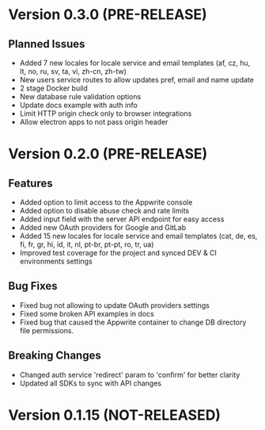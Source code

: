 # Version 0.3.0 (PRE-RELEASE)

## Planned Issues

* Added 7 new locales for locale service and email templates (af, cz, hu, lt, no, ru, sv, ta, vi, zh-cn, zh-tw)
* New users service routes to allow updates pref, email and name update
* 2 stage Docker build
* New database rule validation options
* Update docs example with auth info
* Limit HTTP origin check only to browser integrations
* Allow electron apps to not pass origin header

# Version 0.2.0 (PRE-RELEASE)

## Features

* Added option to limit access to the Appwrite console
* Added option to disable abuse check and rate limits
* Added input field with the server API endpoint for easy access
* Added new OAuth providers for Google and GitLab
* Added 15 new locales for locale service and email templates (cat, de, es, fi, fr, gr, hi, id, it, nl, pt-br, pt-pt, ro, tr, ua)
* Improved test coverage for the project and synced DEV & CI environments settings

## Bug Fixes

* Fixed bug not allowing to update OAuth providers settings
* Fixed some broken API examples in docs
* Fixed bug that caused the Appwrite container to change DB directory file permissions.

## Breaking Changes

* Changed auth service 'redirect' param to 'confirm' for better clarity
* Updated all SDKs to sync with API changes

# Version 0.1.15 (NOT-RELEASED)
